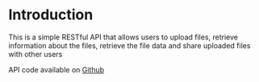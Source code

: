 # Introduction

This is a simple RESTful API that allows users to upload files, retrieve
information about the files, retrieve the file data and share uploaded files
with other users

API code available on
[Github](https://github.com/juniorohanyere/alx-files_manager)

